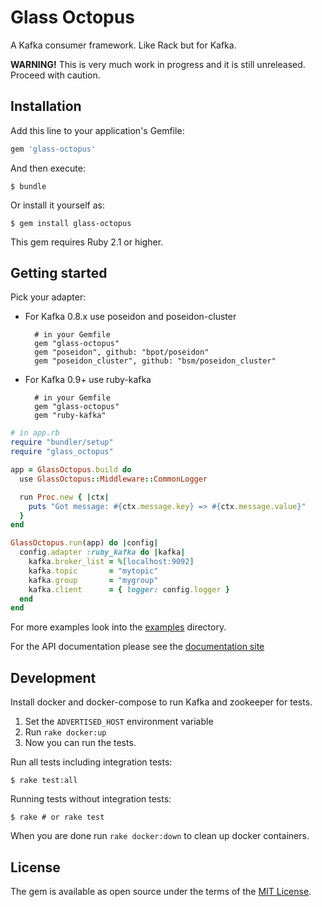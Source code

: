 # Glass Octopus

A Kafka consumer framework. Like Rack but for Kafka.

**WARNING!** This is very much work in progress and it is still unreleased.
Proceed with caution.

## Installation

Add this line to your application's Gemfile:

```ruby
gem 'glass-octopus'
```

And then execute:

    $ bundle

Or install it yourself as:

    $ gem install glass-octopus

This gem requires Ruby 2.1 or higher.

## Getting started

Pick your adapter:

* For Kafka 0.8.x use poseidon and poseidon-cluster

        # in your Gemfile
        gem "glass-octopus"
        gem "poseidon", github: "bpot/poseidon"
        gem "poseidon_cluster", github: "bsm/poseidon_cluster"

* For Kafka 0.9+ use ruby-kafka

        # in your Gemfile
        gem "glass-octopus"
        gem "ruby-kafka"


```ruby
# in app.rb
require "bundler/setup"
require "glass_octopus"

app = GlassOctopus.build do
  use GlassOctopus::Middleware::CommonLogger

  run Proc.new { |ctx|
    puts "Got message: #{ctx.message.key} => #{ctx.message.value}"
  }
end

GlassOctopus.run(app) do |config|
  config.adapter :ruby_kafka do |kafka|
    kafka.broker_list = %[localhost:9092]
    kafka.topic       = "mytopic"
    kafka.group       = "mygroup"
    kafka.client      = { logger: config.logger }
  end
end
```

For more examples look into the [examples](examples) directory.

For the API documentation please see the [documentation site][rubydoc]

## Development

Install docker and docker-compose to run Kafka and zookeeper for tests.

1. Set the `ADVERTISED_HOST` environment variable
2. Run `rake docker:up`
3. Now you can run the tests.

Run all tests including integration tests:

    $ rake test:all

Running tests without integration tests:

    $ rake # or rake test

When you are done run `rake docker:down` to clean up docker containers.

## License

The gem is available as open source under the terms of the
[MIT License](http://opensource.org/licenses/MIT).

[rubydoc]: http://www.rubydoc.info/github/sspinc/glass-octopus
